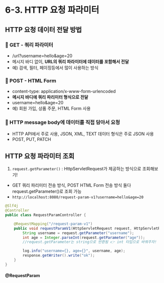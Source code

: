 # 6-3. HTTP 요청 파라미터

## HTTP 요청 데이터 전달 방법

### 📌 GET - 쿼리 파라미터
* /url?username=hello&age=20
* 메시지 바디 없이, **URL의 쿼리 파라미터에 데이터를 포함해서 전달** 
* 예) 검색, 필터, 페이징등에서 많이 사용하는 방식

### 📌 POST - HTML Form
* content-type: application/x-www-form-urlencoded
* **메시지 바디에 쿼리 파리미터 형식으로 전달** 
* username=hello&age=20 
* 예) 회원 가입, 상품 주문, HTML Form 사용

### 📌 HTTP message body에 데이터를 직접 담아서 요청 
* HTTP API에서 주로 사용, JSON, XML, TEXT 데이터 형식은 주로 JSON 사용
* POST, PUT, PATCH


## HTTP 요청 파라미터 조회 

1. ```request.getParameter()``` : HttpServletRequest가 제공하는 방식으로 조회해보기!
* GET 쿼리 파리미터 전송 방식, POST HTML Form 전송 방식 둘다 request.getParameter()로 조회 가능
* ```http://localhost:8080/request-param-v1?username=hello&age=20```

```java
@Slf4j
@Controller
public class RequestParamController {

    @RequestMapping("/request-param-v1")
    public void requestParamV1(HttpServletRequest request, HttpServletResponse response) throws IOException {
        String username = request.getParameter("username");
        int age = Integer.parseInt(request.getParameter("age")); 
        //request.getParameter는 string으로 반환됨 👉 int 타입으로 바꿔주자!

        log.info("username={}, age={}", username, age); 
        response.getWriter().write("ok");
    }
}
```

#### @RequestParam
